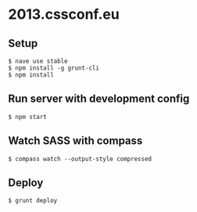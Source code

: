 # 2013.cssconf.eu

## Setup

    $ nave use stable
    $ npm install -g grunt-cli
    $ npm install

## Run server with development config

    $ npm start

## Watch SASS with compass

    $ compass watch --output-style compressed

## Deploy

    $ grunt deploy
